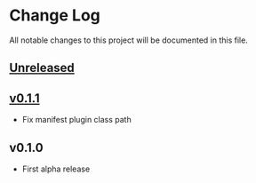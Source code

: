 # Change Log
All notable changes to this project will be documented in this file.

## [Unreleased]

## [v0.1.1]
- Fix manifest plugin class path

## v0.1.0

- First alpha release

[Unreleased]: https://github.com/omegat-org/azure-translate-plugin/compare/v0.1.1...HEAD
[v0.1.1]: https://github.com/omegat-org/azure-translate-plugin/compare/v0.1.0...v0.1.1
